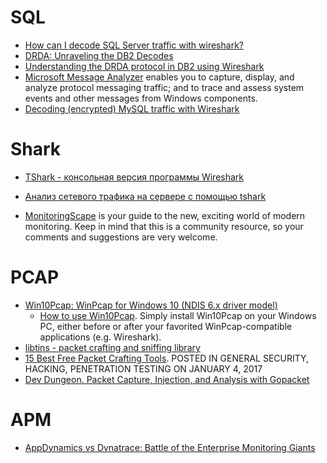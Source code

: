 # SQL
- [How can I decode SQL Server traffic with wireshark?](http://stackoverflow.com/questions/2023589/how-can-i-decode-sql-server-traffic-with-wireshark)
- [DRDA: Unraveling the DB2 Decodes](http://thenetworkguy.typepad.com/nau/2009/06/drda-unraveling-the-db2-decodes.html)
- [Understanding the DRDA protocol in DB2 using Wireshark](https://www.ibm.com/developerworks/community/blogs/dylanskillsharing/entry/understanding_the_drda_protocol_in_db2_using_wireshark?lang=en)
- [Microsoft Message Analyzer](https://www.microsoft.com/en-us/download/details.aspx?id=44226) enables you to capture, display, and analyze protocol messaging traffic; and to trace and assess system events and other messages from Windows components.
- [Decoding (encrypted) MySQL traffic with Wireshark](http://databaseblog.myname.nl/2014/07/decoding-encrypted-mysql-traffic-with.html)

# Shark
- [TShark - консольная версия программы Wireshark](https://zyxel.ru/kb/2037/)
- [Анализ сетевого трафика на сервере с помощью tshark](https://habrahabr.ru/company/selectel/blog/233837/)

- [MonitoringScape](https://bigpanda.io/monitoringscape/) is your guide to the new, exciting world of modern monitoring. Keep in mind that this is a community resource, so your comments and suggestions are very welcome.

# PCAP
- [Win10Pcap: WinPcap for Windows 10 (NDIS 6.x driver model)](http://www.win10pcap.org/)
	- [How to use Win10Pcap](http://www.win10pcap.org/howto/). Simply install Win10Pcap on your Windows PC, either before or after your favorited WinPcap-compatible applications (e.g. Wireshark).
- [libtins - packet crafting and sniffing library](http://libtins.github.io/)
- [15 Best Free Packet Crafting Tools](http://resources.infosecinstitute.com/15-best-free-packet-crafting-tools/). POSTED IN GENERAL SECURITY, HACKING, PENETRATION TESTING ON JANUARY 4, 2017
- [Dev Dungeon. Packet Capture, Injection, and Analysis with Gopacket](http://devdungeon.com/content/packet-capture-injection-and-analysis-gopacket)

# APM
- [AppDynamics vs Dynatrace: Battle of the Enterprise Monitoring Giants](http://blog.takipi.com/appdynamics-vs-dynatrace-battle-of-the-enterprise-monitoring-giants/)